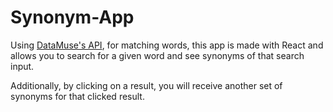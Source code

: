  # Synonym-App

 Using [DataMuse's API](https://www.datamuse.com/api/), for matching words, this app is made with React and allows you to search for a given word and see synonyms of that search input. 

 Additionally, by clicking on a result, you will receive another set of synonyms for that clicked result.
